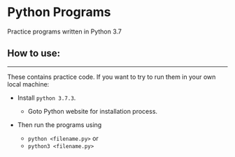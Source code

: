 # Python Programs
Practice programs written in Python 3.7

## How to use:
-----
These contains practice code. If you want to try to run them in your own local machine:
* Install `python 3.7.3`.
    * Goto Python website for installation process. 

* Then run the programs using
    * `python <filename.py>` or
    * `python3 <filename.py>`

